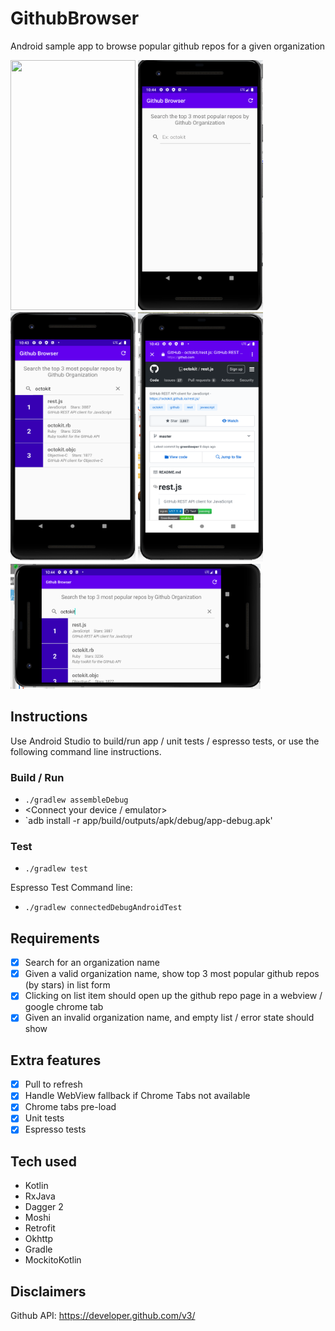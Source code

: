 # GithubBrowser
Android sample app to browse popular github repos for a given organization

<img src="https://github.com/laurenyew/GithubBrowser/blob/master/screenshots/VQA_Github_Browser.gif" data-canonical-src="https://github.com/laurenyew/GithubBrowser/blob/master/screenshots/VQA_Github_Browser.gif" width="200" height="400" /> <img src="https://github.com/laurenyew/GithubBrowser/blob/master/screenshots/repo_browser_initial.png" data-canonical-src="https://github.com/laurenyew/GithubBrowser/blob/master/screenshots/repo_browser_initial.png" width="200" height="400" /> <img src="https://github.com/laurenyew/GithubBrowser/blob/master/screenshots/repo_browser.png" data-canonical-src="https://github.com/laurenyew/GithubBrowser/blob/master/screenshots/repo_browser.png" width="200" height="400" /> <img src="https://github.com/laurenyew/GithubBrowser/blob/master/screenshots/repo_details.png" data-canonical-src="https://github.com/laurenyew/GithubBrowser/blob/master/screenshots/repo_details.png" width="200" height="400" /> <img src="https://github.com/laurenyew/GithubBrowser/blob/master/screenshots/repo_browser_landscape.png" data-canonical-src="https://github.com/laurenyew/GithubBrowser/blob/master/screenshots/repo_browser_landscape.png" width="400" height="200" />

## Instructions
Use Android Studio to build/run app / unit tests / espresso tests, or use the following command line instructions.

### Build / Run
- `./gradlew assembleDebug`
- <Connect your device / emulator>
- `adb install -r app/build/outputs/apk/debug/app-debug.apk'

### Test
- `./gradlew test`

Espresso Test Command line:
- `./gradlew connectedDebugAndroidTest`

## Requirements
  - [x] Search for an organization name 
  - [x] Given a valid organization name, show top 3 most popular github repos (by stars) in list form 
  - [x] Clicking on list item should open up the github repo page in a webview / google chrome tab
  - [x] Given an invalid organization name, and empty list / error state should show 

## Extra features
  - [x] Pull to refresh
  - [x] Handle WebView fallback if Chrome Tabs not available
  - [x] Chrome tabs pre-load
  - [x] Unit tests
  - [x] Espresso tests

## Tech used
- Kotlin
- RxJava
- Dagger 2
- Moshi
- Retrofit
- Okhttp
- Gradle
- MockitoKotlin

## Disclaimers
Github API: https://developer.github.com/v3/
